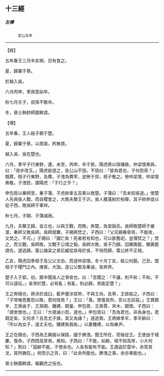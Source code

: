 

## 十三經

##### 左傳
　　　`定公五年`

* * *

【經】

五年春王三月辛亥朔，日有食之。

夏，歸粟于蔡。

於越入吳。

六月丙申，季孫意如卒。

秋七月壬子，叔孫不敢卒。

冬，晉士鞅帥師圍鮮虞。

【傳】

五年春，王人殺子朝于楚。

夏，歸粟于蔡，以周亟，矜無資。

越入吳，吳在楚也。

六月，季平子行東野，還，未至，丙申，卒于房。陽虎將以璵璠斂，仲梁懷弗與，曰：「改步改玉。」陽虎欲逐之，告公山不狃。不狃曰：「彼為君也，子何怨焉？」既葬，桓子行東野，及費。子洩為費宰，逆勞于郊，桓子敬之。勞仲梁懷，仲梁懷弗敬。子洩怒，謂陽虎：「子行之乎？」

申包胥以秦師至，秦子蒲、子虎帥車五百乘以救楚。子蒲曰：「吾未知吳道。」使楚人先與吳人戰，而自稷會之，大敗夫槩王于沂。吳人獲薳射於柏舉，其子帥奔徒以從子西，敗吳師于軍祥。

秋七月，子期、子蒲滅唐。

九月，夫槩王歸，自立也，以與王戰，而敗，奔楚，為堂谿氏。吳師敗楚師于雍澨，秦師又敗吳師。吳師居麇，子期將焚之，子西曰：「父兄親暴骨焉，不能收，又焚之，不可。」子期曰：「國亡矣！死者若有知也，可以歆舊祀，豈憚焚之？」焚之，而又戰，吳師敗，又戰于公壻之谿。吳師大敗，吳子乃歸。囚闉輿罷，闉輿罷請先，遂逃歸。葉公諸梁之弟后臧從其母於吳，不待而歸，葉公終不正視。

乙亥，陽虎囚季桓子及公父文伯，而逐仲梁懷。冬十月丁亥，殺公何藐。己丑，盟桓子于稷門之內。庚寅，大詛。逐公父歜及秦遄，皆奔齊。

楚子入于郢。初，鬬辛聞吳人之爭宮也，曰：「吾聞之：『不讓，則不和；不和，不可以遠征。』吳爭於楚，必有亂；有亂，則必歸，焉能定楚？」

王之奔隨也，將涉於成臼，藍尹亹涉其帑，不與王舟。及寧，王欲殺之。子西曰：「子常唯思舊怨以敗，君何效焉？」王曰：「善。使復其所，吾以志前惡。」王賞鬬辛、王孫由于、王孫圉、鍾建、鬬巢、申包胥、王孫賈、宋木、鬬懷。子西曰：「請舍懷也。」王曰：「大德滅小怨，道也。」申包胥曰：「吾為君也，非為身也。君既定矣，又何求？且吾尤子旗，其又為諸？」遂逃賞。王將嫁季羋，季羋辭曰：「所以為女子，遠丈夫也。鍾建負我矣。」以妻鍾建，以為樂尹。

王之在隨也，子西為王輿服以保路，國于脾洩。聞王所在，而後從王。王使由于城麇，復命。子西問高厚焉，弗知。子西曰：「不能，如辭。城不知高厚，小大何知？」對曰：「固辭不能，子使余也。人各有能有不能。王遇盜於雲中，余受其戈，其所猶在。」袒而示之背，曰：「此余所能也。脾洩之事，余亦弗能也。」

晉士鞅圍鮮虞，報觀虎之役也。

* * *

